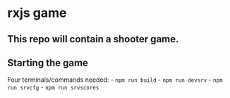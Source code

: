 # rxjs game
## This repo will contain a shooter game.

## Starting the game 

Four terminals/commands needed:
    - `npm run build`
    - `npm run devsrv`
    - `npm run srvcfg` 
    - `npm run srvscores`
